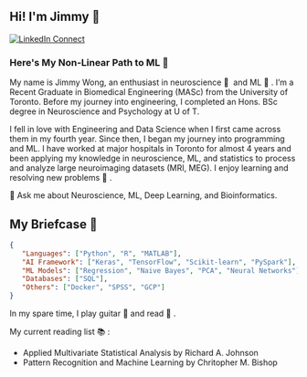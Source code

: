 ## Hi! I'm Jimmy 👋    
[![LinkedIn Connect](https://img.shields.io/badge/%20-Connect-black?color=14171A&labelColor=212121&logo=linkedin&logoColor=ffffff)](https://www.linkedin.com/in/jimmy-k-wong/)

### Here's My Non-Linear Path to ML 👣

My name is Jimmy Wong, an enthusiast in neuroscience 🧠 &nbsp;and ML 🤖 . I’m a Recent Graduate in Biomedical Engineering (MASc) from the University of Toronto. Before my journey into engineering, I completed an Hons. BSc degree in Neuroscience and Psychology at U of T. 

I fell in love with Engineering and Data Science when I first came across them in my fourth year. Since then, I began my journey into programming and ML. I have worked at major hospitals in Toronto for almost 4 years and been applying my knowledge in neuroscience, ML, and statistics to process and analyze large neuroimaging datasets (MRI, MEG). I enjoy learning and resolving new problems 🧩 . 

💬 Ask me about Neuroscience, ML, Deep Learning, and Bioinformatics.

## My Briefcase 💼

```json
{
   "Languages": ["Python", "R", "MATLAB"], 
   "AI Framework": ["Keras", "TensorFlow", "Scikit-learn", "PySpark"],
   "ML Models": ["Regression", "Naive Bayes", "PCA", "Neural Networks"], 
   "Databases": ["SQL"],
   "Others": ["Docker", "SPSS", "GCP"]
}
```

In my spare time, I play guitar 🎸 and read 📖 . 

My current reading list 📚 : 
- Applied Multivariate Statistical Analysis by Richard A. Johnson
- Pattern Recognition and Machine Learning by Chritopher M. Bishop
